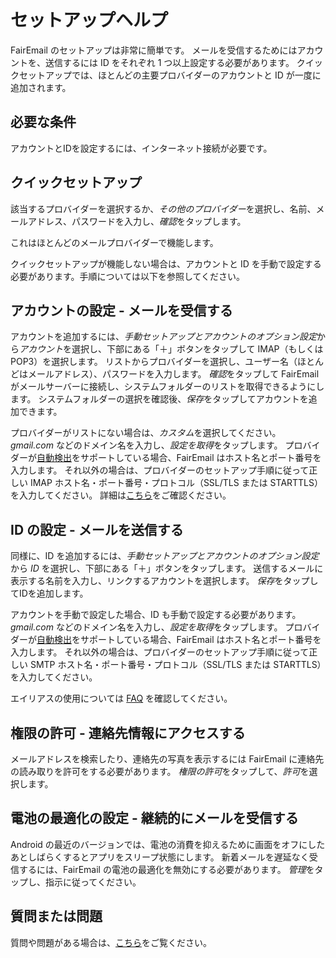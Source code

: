 # セットアップヘルプ

FairEmail のセットアップは非常に簡単です。 メールを受信するためにはアカウントを、送信するには ID をそれぞれ 1 つ以上設定する必要があります。 クイックセットアップでは、ほとんどの主要プロバイダーのアカウントと ID が一度に追加されます。

## 必要な条件

アカウントとIDを設定するには、インターネット接続が必要です。

## クイックセットアップ

該当するプロバイダーを選択するか、*その他のプロバイダー*を選択し、名前、メールアドレス、パスワードを入力し、*確認*をタップします。

これはほとんどのメールプロバイダーで機能します。

クイックセットアップが機能しない場合は、アカウントと ID を手動で設定する必要があります。手順については以下を参照してください。

## アカウントの設定 - メールを受信する

アカウントを追加するには、*手動セットアップとアカウントのオプション設定*から*アカウント*を選択し、下部にある「＋」ボタンをタップして IMAP（もしくは POP3）を選択します。 リストからプロバイダーを選択し、ユーザー名（ほとんどはメールアドレス）、パスワードを入力します。 *確認*をタップして FairEmail がメールサーバーに接続し、システムフォルダーのリストを取得できるようにします。 システムフォルダーの選択を確認後、*保存*をタップしてアカウントを追加できます。

プロバイダーがリストにない場合は、*カスタム*を選択してください。 *gmail.com* などのドメイン名を入力し、*設定を取得*をタップします。 プロバイダーが[自動検出](https://tools.ietf.org/html/rfc6186)をサポートしている場合、FairEmail はホスト名とポート番号を入力します。 それ以外の場合は、プロバイダーのセットアップ手順に従って正しい IMAP ホスト名・ポート番号・プロトコル（SSL/TLS または STARTTLS）を入力してください。 詳細は[こちら](https://github.com/M66B/FairEmail/blob/master/FAQ.md#authorizing-accounts)をご確認ください。

## ID の設定 - メールを送信する

同様に、ID を追加するには、*手動セットアップとアカウントのオプション設定*から *ID* を選択し、下部にある「＋」ボタンをタップします。 送信するメールに表示する名前を入力し、リンクするアカウントを選択します。 *保存*をタップしてIDを追加します。

アカウントを手動で設定した場合、ID も手動で設定する必要があります。 *gmail.com* などのドメイン名を入力し、*設定を取得*をタップします。 プロバイダーが[自動検出](https://tools.ietf.org/html/rfc6186)をサポートしている場合、FairEmail はホスト名とポート番号を入力します。 それ以外の場合は、プロバイダーのセットアップ手順に従って正しい SMTP ホスト名・ポート番号・プロトコル（SSL/TLS または STARTTLS）を入力してください。

エイリアスの使用については [FAQ](https://github.com/M66B/FairEmail/blob/master/FAQ.md#FAQ9) を確認してください。

## 権限の許可 - 連絡先情報にアクセスする

メールアドレスを検索したり、連絡先の写真を表示するには FairEmail に連絡先の読み取りを許可をする必要があります。 *権限の許可*をタップして、*許可*を選択します。

## 電池の最適化の設定 - 継続的にメールを受信する

Android の最近のバージョンでは、電池の消費を抑えるために画面をオフにしたあとしばらくするとアプリをスリープ状態にします。 新着メールを遅延なく受信するには、FairEmail の電池の最適化を無効にする必要があります。 *管理*をタップし、指示に従ってください。

## 質問または問題

質問や問題がある場合は、[こちら](https://github.com/M66B/FairEmail/blob/master/FAQ.md)をご覧ください。